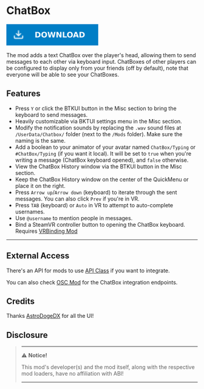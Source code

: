 ﻿# ChatBox

[![Download Latest ChatBox.dll](../.Resources/DownloadButtonEnabled.svg "Download Latest ChatBox.dll")](https://github.com/kafeijao/Kafe_CVR_Mods/releases/latest/download/ChatBox.dll)

The mod adds a text ChatBox over the player's head, allowing them to send messages to each other via keyboard input.
ChatBoxes of other players can be configured to display only from your friends (off by default), note that everyone will
be able to see your ChatBoxes.

## Features
- Press `Y` or click the BTKUI button in the Misc section to bring the keyboard to send messages.
- Heavily customizable via BKTUI settings menu in the Misc section.
- Modify the notification sounds by replacing the `.wav` sound files at `/UserData/Chatbox/` folder (next to the `/Mods`
  folder). Make sure the naming is the same.
- Add a boolean to your animator of your avatar named `ChatBox/Typing` or `#ChatBox/Typing` (if you want it local). It
  will be set to `true` when you're writing a message (ChatBox keyboard opened), and `false` otherwise.
- View the ChatBox History window via the BTKUI button in the Misc section.
- Keep the ChatBox History window on the center of the QuickMenu or place it on the right.
- Press `Arrow up`/`Arrow down` (keyboard) to iterate through the sent messages. You can also click `Prev` if you're in
  VR.
- Press `TAB` (keyboard) or `Auto` in VR to attempt to auto-complete usernames. 
- Use `@username` to mention people in messages.
- Bind a SteamVR controller button to opening the ChatBox keyboard.
  Requires [VRBinding Mod](https://github.com/dakyneko/DakyModsCVR/tree/master/VRBinding)

---

## External Access

There's an API for mods to use [API Class](https://github.com/kafeijao/Kafe_CVR_Mods/blob/master/ChatBox/API.cs) if you
want to integrate.

You can also check [OSC Mod](https://github.com/kafeijao/Kafe_CVR_Mods/tree/master/OSC) for the ChatBox integration
endpoints.

## Credits

Thanks [AstroDogeDX](https://github.com/AstroDogeDX) for all the UI!

## Disclosure

> ---
> ⚠️ **Notice!**
>
> This mod's developer(s) and the mod itself, along with the respective mod loaders, have no affiliation with ABI!
>
> ---
